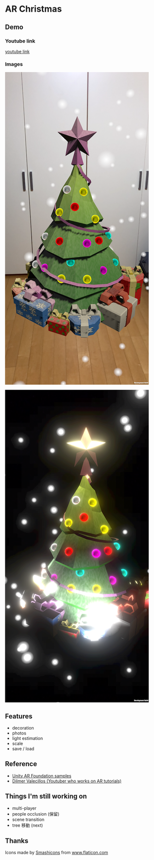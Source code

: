 # AR Christmas

## Demo
### Youtube link
[youtube link](https://youtu.be/GhJBOPJLShk)

### Images
![](Images/image1.PNG)

![](Images/image2.PNG)

## Features
- decoration
- photos
- light estimation
- scale
- save / load

## Reference
- [Unity AR Foundation samples](https://github.com/Unity-Technologies/arfoundation-samples)
- [Dilmer Valecillos (Youtuber who works on AR tutorials)](https://www.youtube.com/playlist?list=PLQMQNmwN3FvzLN-8moCKmZb00gr7sdcrZ)

## Things I'm still working on
- multi-player
- people occlusion (保留)
- scene transition 
- tree 移動 (next)

## Thanks
<div>Icons made by <a href="https://www.flaticon.com/authors/smashicons" title="Smashicons">Smashicons</a> from <a href="https://www.flaticon.com/" title="Flaticon">www.flaticon.com</a></div
